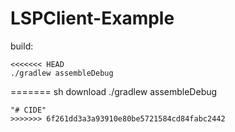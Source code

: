 # LSPClient-Example
build:  
```
<<<<<<< HEAD
./gradlew assembleDebug
```
=======
sh download
./gradlew assembleDebug
```
"# CIDE" 
>>>>>>> 6f261dd3a3a93910e80be5721584cd84fabc2442
